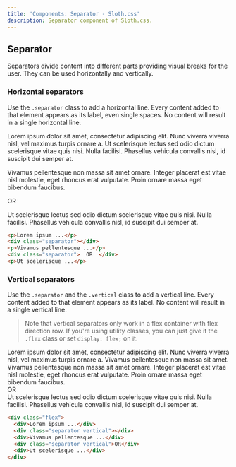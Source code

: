```yaml
---
title: 'Components: Separator - Sloth.css'
description: Separator component of Sloth.css.
---
```


## Separator

Separators divide content into different parts providing visual breaks for the user. They can be used horizontally and vertically.

### Horizontal separators

Use the `.separator` class to add a horizontal line. Every content added to that element appears as its label, even single spaces. No content will result in a single horizontal line.

<div class="demo">
  <div class="max-w-screen-xs text-center">
    <p>Lorem ipsum dolor sit amet, consectetur adipiscing elit. Nunc viverra viverra nisl, vel maximus turpis ornare a. Ut scelerisque lectus sed odio dictum scelerisque vitae quis nisi. Nulla facilisi. Phasellus vehicula convallis nisl, id suscipit dui semper at.</p>
    <div class="separator"></div>
    <p>Vivamus pellentesque non massa sit amet ornare. Integer placerat est vitae nisl molestie, eget rhoncus erat vulputate. Proin ornare massa eget bibendum faucibus.</p>
    <div class="separator">  OR  </div>
    <p>Ut scelerisque lectus sed odio dictum scelerisque vitae quis nisi. Nulla facilisi. Phasellus vehicula convallis nisl, id suscipit dui semper at.</p>
  </div>
</div>

```html
<p>Lorem ipsum ...</p>
<div class="separator"></div>
<p>Vivamus pellentesque ...</p>
<div class="separator">  OR  </div>
<p>Ut scelerisque ...</p>
```

### Vertical separators

Use the `.separator` and the `.vertical` class to add a vertical line. Every content added to that element appears as its label. No content will result in a single vertical line.

> Note that vertical separators only work in a flex container with flex direction row. If you're using utility classes, you can just give it the `.flex` class or set `display: flex;` on it.

<div class="demo">
  <div class="max-w-screen-md flex">
    <div>Lorem ipsum dolor sit amet, consectetur adipiscing elit. Nunc viverra viverra nisl, vel maximus turpis ornare a. Vivamus pellentesque non massa sit amet.</div>
    <div class="separator vertical"></div>
    <div>Vivamus pellentesque non massa sit amet ornare. Integer placerat est vitae nisl molestie, eget rhoncus erat vulputate. Proin ornare massa eget bibendum faucibus.</div>
    <div class="separator vertical">OR</div>
    <div>Ut scelerisque lectus sed odio dictum scelerisque vitae quis nisi. Nulla facilisi. Phasellus vehicula convallis nisl, id suscipit dui semper at.</div>
  </div>
</div>

```html
<div class="flex">
  <div>Lorem ipsum ...</div>
  <div class="separator vertical"></div>
  <div>Vivamus pellentesque ...</div>
  <div class="separator vertical">OR</div>
  <div>Ut scelerisque ...</div>
</div>
```
